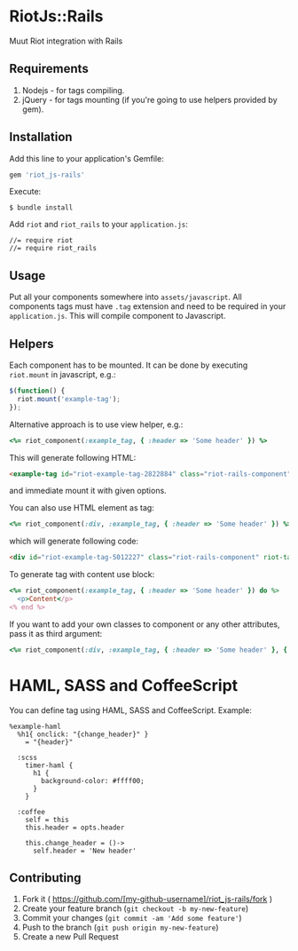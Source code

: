# RiotJs::Rails

Muut Riot integration with Rails

## Requirements

 1. Nodejs - for tags compiling.
 2. jQuery - for tags mounting (if you're going to use helpers provided by gem).


## Installation

Add this line to your application's Gemfile:

```ruby
gem 'riot_js-rails'
```

Execute:

    $ bundle install
    
Add ```riot``` and ```riot_rails``` to your ```application.js```:
```
//= require riot
//= require riot_rails
```

## Usage

Put all your components somewhere into ```assets/javascript```. All components tags must have ```.tag``` extension and need to be required in your ```application.js```. This will compile component to Javascript.


## Helpers

Each component has to be mounted. It can be done by executing ```riot.mount``` in javascript, e.g.:
```javascript
$(function() {
  riot.mount('example-tag');
});
```


Alternative approach is to use view helper, e.g.:

```ruby
<%= riot_component(:example_tag, { :header => 'Some header' }) %>
```
This will generate following HTML:
```html
<example-tag id="riot-example-tag-2822884" class="riot-rails-component"></example-tag>
```
and immediate mount it with given options.

You can also use HTML element as tag:
```ruby
<%= riot_component(:div, :example_tag, { :header => 'Some header' }) %>
```
which will generate following code:
```html
<div id="riot-example-tag-5012227" class="riot-rails-component" riot-tag="example-tag"></div>
```

To generate tag with content use block:
```ruby
<%= riot_component(:example_tag, { :header => 'Some header' }) do %>
  <p>Content</p>
<% end %>
```

If you want to add your own classes to component or any other attributes, pass it as third argument:
```ruby
<%= riot_component(:div, :example_tag, { :header => 'Some header' }, { class: 'my-class' }) %>
```

# HAML, SASS and CoffeeScript

You can define tag using HAML, SASS and CoffeeScript. Example:
```haml
%example-haml
  %h1{ onclick: "{change_header}" }
    = "{header}"

  :scss
    timer-haml {
      h1 {
        background-color: #ffff00;
      }
    }

  :coffee
    self = this
    this.header = opts.header

    this.change_header = ()->
      self.header = 'New header'
```

## Contributing

1. Fork it ( https://github.com/[my-github-username]/riot_js-rails/fork )
2. Create your feature branch (`git checkout -b my-new-feature`)
3. Commit your changes (`git commit -am 'Add some feature'`)
4. Push to the branch (`git push origin my-new-feature`)
5. Create a new Pull Request
